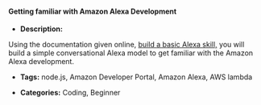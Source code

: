 #### Getting familiar with Amazon Alexa Development


- **Description:**

Using the documentation given online, [build a basic Alexa skill,](https://developer.amazon.com/blogs/alexa/post/a1080dd9-2a28-46b8-8fce-1dfd556b50ff/how-to-build-your-first-alexa-skill-5-steps-to-get-started) you will build a simple conversational Alexa model to get familiar with the Amazon Alexa development.


- **Tags:**  node.js, Amazon Developer Portal, Amazon Alexa, AWS lambda

- **Categories:** Coding, Beginner
